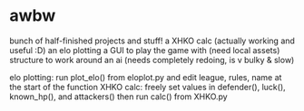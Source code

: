 # awbw

bunch of half-finished projects and stuff!
a XHKO calc (actually working and useful :D)
an elo plotting
a GUI to play the game with (need local assets)
structure to work around an ai (needs completely redoing, is v bulky & slow)

elo plotting:
run plot_elo() from eloplot.py and edit league, rules, name at the start of the function
XHKO calc:
freely set values in defender(), luck(), known_hp(), and attackers() then run calc() from XHKO.py